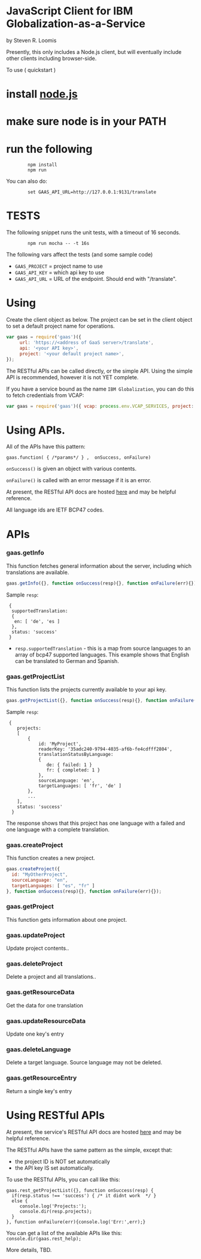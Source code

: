 <!--
//* IBM Globalization
//* IBM Confidential / Copyright (C) IBM Corp. 2015
-->

JavaScript Client for IBM Globalization-as-a-Service
===
by Steven R. Loomis

Presently, this only includes a Node.js client, but will eventually
include other clients including browser-side.

To use ( quickstart )

# install [node.js](http://nodejs.org)

# make sure node is in your PATH

# run the following
```
        npm install
        npm run
```


You can also do:
```
        set GAAS_API_URL=http://127.0.0.1:9131/translate
```

# TESTS

The following snippet runs the unit tests, with a timeout of 16 seconds.

```
        npm run mocha -- -t 16s
```

The following vars affect the tests (and some sample code)
* `GAAS_PROJECT` = project name to use
* `GAAS_API_KEY` = which api key to use
* `GAAS_API_URL` = URL of the endpoint. Should end with "/translate".

Using
==

Create the client object as below. The project can be set in the client object
to set a default project name for operations.

``` js
var gaas = require('gaas')({
     url: 'https://<address of GaaS server>/translate',
     api: '<your API key>',
     project: '<your default project name>',
});
```

The RESTful APIs can be called directly, or the simple API.
Using the simple API is recommended, however it is not YET complete.

If you have a service bound as the name `IBM Globalization`,
you can do this to fetch credentials from VCAP:

``` js
var gaas = require('gaas')({ vcap: process.env.VCAP_SERVICES, project: 'MyProject'});
```

Using APIs.
==

All of the APIs have this pattern:

`gaas.function( { /*params*/ } ,  onSuccess, onFailure)`

`onSuccess()` is given an object with various contents.

`onFailure()` is called with an error message if it is an error.

At present, the RESTful API docs are hosted
[here](https://gaas.stage1.mybluemix.net/translate/swagger/index.html)
and may be helpful reference.

All language ids are IETF BCP47 codes.

APIs
===

### gaas.getInfo

This function fetches general information about the server,
including which translations are available.

~~~ js
gaas.getInfo({}, function onSuccess(resp){}, function onFailure(err){});
~~~

Sample `resp`:
```
 {
  supportedTranslation:
  {
   en: [ 'de', 'es ]
  },
  status: 'success'
 }
```

* `resp.supportedTranslation` - this is a map from source languages to an array of bcp47
supported languages. This example shows that English can be translated to German and Spanish.

### gaas.getProjectList

This function lists the projects currently available to your api key.

~~~ js
gaas.getProjectList({}, function onSuccess(resp){}, function onFailure(err){});
~~~

Sample `resp`:
```
 {
    projects:
    [
        {
            id: 'MyProject',
            readerKey: '35adc240-9794-4035-af6b-fe4cdfff2804',
            translationStatusByLanguage:
            {
               de: { failed: 1 }
               fr: { completed: 1 }
            },
            sourceLanguage: 'en',
            targetLanguages: [ 'fr', 'de' ]
        },
        ...
    ],
    status: 'success'
  }
```

The response shows that this project has one language with a failed and one language with a complete
translation.

### gaas.createProject

This function creates a new project.

~~~ js
gaas.createProject({
  id: "MyOtherProject",
  sourceLanguage: "en",
  targetLanguages: [ "es", "fr" ]
}, function onSuccess(resp){}, function onFailure(err){});
~~~

### gaas.getProject

This function gets information about one project.

### gaas.updateProject

Update project contents..

### gaas.deleteProject

Delete a project and all translations..

### gaas.getResourceData

Get the data for one translation

### gaas.updateResourceData

Update one key's entry

### gaas.deleteLanguage

Delete a target language. Source language may not be deleted.

### gaas.getResourceEntry

Return a single key's entry

Using RESTful APIs
==

At present, the service's RESTful API docs are hosted
[here](https://gaas.stage1.mybluemix.net/translate/swagger/index.html)
and may be helpful reference.

The RESTful APIs have the same pattern as the simple, except that:
* the project ID is NOT set automatically
* the API key IS set automatically.

To use the RESTful APIs, you can call like this:

```
gaas.rest_getProjectList({}, function onSuccess(resp) {
  if(resp.status !== 'success') { /* it didnt work  */ }
  else {         
     console.log('Projects:');
     console.dir(resp.projects);
  } 
}, function onFailure(err){console.log('Err:',err);}
```

You can get a list of the available APIs like this:
`console.dir(gaas.rest_help);`

More details, TBD.
